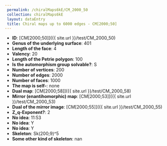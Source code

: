```yaml
--- 
 permalink: /chiralMaps6kE/CM_2000_50 
 collection: chiralMaps6kE
 layout: dataEntry
 title: Chiral maps up to 6000 edges - CM[2000;50]
---
```


- **ID**: [CM[2000;50]]({{ site.url }}/test/CM_2000_50)
- **Genus of the underlying surface**: 401
- **Length of the face**: 4
- **Valency**: 20
- **Length of the Petrie polygon**: 100
- **Is the automorphism group solvable?**: S
- **Number of vertices**: 200
- **Number of edges**: 2000
- **Number of faces**: 1000
- **The map is self-**: none
- **Dual map**: [CM[2000;58]]({{ site.url }}/test/CM_2000_58)
- **Mirror (enantihomorphic) map**: [CM[2000;53]]({{ site.url }}/test/CM_2000_53)
- **Dual of the mirror image**: [CM[2000;55]]({{ site.url }}/test/CM_2000_55)
- **Z_q-Exponent?**: 2
- **No idea**:  11:53
- **No idea**: Y
- **No idea**: Y
- **Skeleton**: Sk(200;9)^5
- **Some other kind of skeleton**: nan
